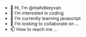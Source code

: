 - 👋 Hi, I’m @mahdikeyvan
- 👀 I’m interested in coding
- 🌱 I’m currently learning javascript
- 💞️ I’m looking to collaborate on ...
- 📫 How to reach me ...

<!---
mahdikeyvan/mahdikeyvan is a ✨ special ✨ repository because its `README.md` (this file) appears on your GitHub profile.
You can click the Preview link to take a look at your changes.
--->
